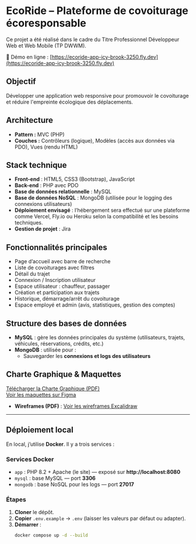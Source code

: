 #  EcoRide – Plateforme de covoiturage écoresponsable

Ce projet a été réalisé dans le cadre du Titre Professionnel Développeur Web et Web Mobile (TP DWWM).

🔗 Démo en ligne : [https://ecoride-app-icy-brook-3250.fly.dev](https://ecoride-app-icy-brook-3250.fly.dev)

##  Objectif

Développer une application web responsive pour promouvoir le covoiturage et réduire l'empreinte écologique des déplacements.

##  Architecture

- **Pattern :** MVC (PHP)
- **Couches :** Contrôleurs (logique), Modèles (accès aux données via PDO), Vues (rendu HTML)

##  Stack technique

- **Front-end** : HTML5, CSS3 (Bootstrap), JavaScript
- **Back-end** : PHP avec PDO
- **Base de données relationnelle** : MySQL
- **Base de données NoSQL** : MongoDB (utilisée pour le logging des connexions utilisateurs)
- **Déploiement envisagé** : l’hébergement sera effectué sur une plateforme comme Vercel, Fly.io ou Heroku selon la compatibilité et les besoins techniques.
- **Gestion de projet** : Jira

## Fonctionnalités principales

- Page d’accueil avec barre de recherche
- Liste de covoiturages avec filtres
- Détail du trajet
- Connexion / Inscription utilisateur
- Espace utilisateur : chauffeur, passager
- Création et participation aux trajets
- Historique, démarrage/arrêt du covoiturage
- Espace employé et admin (avis, statistiques, gestion des comptes)

## Structure des bases de données

- **MySQL** : gère les données principales du système (utilisateurs, trajets, véhicules, réservations, crédits, etc.)
- **MongoDB** : utilisée pour :
  - Sauvegarder les **connexions et logs des utilisateurs**
 
##  Charte Graphique & Maquettes

 [Télécharger la Charte Graphique (PDF)](./Charte%20Graphique.pdf)  
 [Voir les maquettes sur Figma](https://www.figma.com/design/IsiAZjrXlyXuE2cKIvvblP/EcoRide?node-id=0-1&t=8EigJvzm0LJZAeKt-1)


- **Wireframes (PDF)** : [Voir les wireframes Excalidraw](https://1drv.ms/b/c/8fa343be0069556b/ETqKnRgc3-hLoNia1XI1MQoBt_KrPPemt19U_XhRQ2gRYQ?e=npIaDW)

---

## Déploiement local

En local, j’utilise **Docker**. Il y a trois services :

### Services Docker
- `app` : PHP 8.2 + Apache (le site) — exposé sur **http://localhost:8080**  
- `mysql` : base MySQL — port **3306**  
- `mongodb` : base NoSQL pour les logs — port **27017**

### Étapes
1. **Cloner** le dépôt.  
2. **Copier** `.env.example` → `.env` (laisser les valeurs par défaut ou adapter).  
3. **Démarrer** :
   ```bash
   docker compose up -d --build
